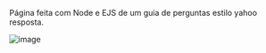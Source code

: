Página feita com Node e EJS de um guia de perguntas estilo yahoo resposta.

![image](https://github.com/Radsonb/GuiaPerguntas/assets/90321641/89e56665-3151-41b0-9e0d-648972433e31)
